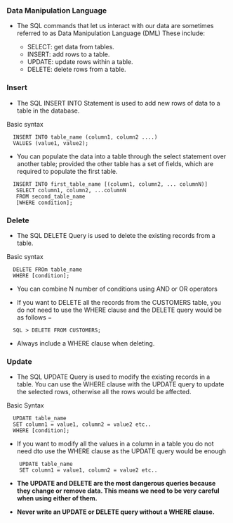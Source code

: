 ### Data Manipulation Language

- The SQL commands that let us interact with our data are sometimes referred to as Data Manipulation Language (DML) These include:

  - SELECT: get data from tables.
  - INSERT: add rows to a table.
  - UPDATE: update rows within a table.
  - DELETE: delete rows from a table.

### Insert

- The SQL INSERT INTO Statement is used to add new rows of data to a table in the database.

Basic syntax
``` postgresql
  INSERT INTO table_name (column1, column2 ....)
  VALUES (value1, value2);
```
- You can populate the data into a table through the select statement over another table; provided the other table has a set of fields, which are required to populate the first table.

``` postgresql
  INSERT INTO first_table_name [(column1, column2, ... columnN)] 
   SELECT column1, column2, ...columnN 
   FROM second_table_name
   [WHERE condition];
```

### Delete

- The SQL DELETE Query is used to delete the existing records from a table.

Basic syntax
``` postgresql
  DELETE FROm table_name
  WHERE [condition];
```

- You can combine N number of conditions using AND or OR operators

- If you want to DELETE all the records from the CUSTOMERS table, you do not need to use the WHERE clause and the DELETE query would be as follows −

``` postgresql
  SQL > DELETE FROM CUSTOMERS;
```

- Always include a WHERE clause when deleting.

### Update

- The SQL UPDATE Query is used to modify the existing records in a table. You can use the WHERE clause with the UPDATE query to update the selected rows, otherwise all the rows would be affected.

Basic Syntax
``` postgresql
  UPDATE table_name
  SET column1 = value1, column2 = value2 etc..
  WHERE [condition];
```

- If you want to modify all the values in a column in a table you do not need dto use the WHERE clause as the UPDATE query would be enough

``` postgresql
    UPDATE table_name
    SET column1 = value1, column2 = value2 etc..
```


- **The UPDATE and DELETE are the most dangerous queries because they change or remove data. This means we need to be very careful when using either of them.**

- **Never write an UPDATE or DELETE query without a WHERE clause.**
